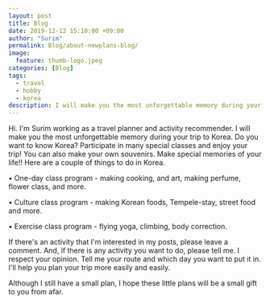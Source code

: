 ```yaml
---
layout: post
title: Blog
date: 2019-12-12 15:10:00 +09:00
author: "Surim"
permalink: Blog/about-newplans-blog/
image:
  feature: thumb-logo.jpeg
categories: [Blog]
tags:
  - travel
  - hobby
  - korea
description: I will make you the most unforgettable memory during your trip to Korea.
---
```


Hi. I'm Surim working as a travel planner and activity recommender. I will make you the most unforgettable memory during your trip to Korea. Do you want to know Korea? Participate in many special classes and enjoy your trip! You can also make your own souvenirs. Make special memories of your life!! Here are a couple of things to do in Korea.

• One-day class program - making cooking, and art, making perfume, flower class, and more.

• Culture class program - making Korean foods, Tempele-stay, street food and more.

• Exercise class program - flying yoga, climbing, body correction.


If there's an activity that I'm interested in my posts, please leave a comment. And, if there is any activity you want to do, please tell me. I respect your opinion. Tell me your route and which day you want to put it in. I'll help you plan your trip more easily and easily.

Although I still have a small plan, I hope these little plans will be a small gift to you from afar.
